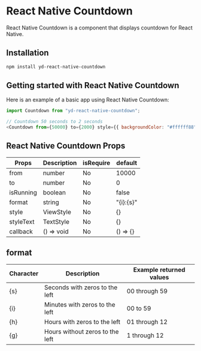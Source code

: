 # React Native Countdown

React Native Countdown is a component that displays countdown for React Native.

## Installation

```sh
npm install yd-react-native-countdown
```

## Getting started with React Native Countdown

Here is an example of a basic app using React Native Countdown:

```js
import Countdown from "yd-react-native-countdown";

// Countdown 50 seconds to 2 seconds
<Countdown from={50000} to={2000} style={{ backgroundColor: "#ffffff88" }} isRunning={isRunning} />;
```

## React Native Countdown Props

| Props     | Description | isRequire | default   |
| --------- | ----------- | --------- | --------- |
| from      | number      | No        | 10000     |
| to        | number      | No        | 0         |
| isRunning | boolean     | No        | false     |
| format    | string      | No        | "{i}:{s}" |
| style     | ViewStyle   | No        | {}        |
| styleText | TextStyle   | No        | {}        |
| callback  | () => void  | No        | () => {}  |

## format

| Character | Description                     | Example returned values |
| --------- | ------------------------------- | ----------------------- |
| {s}       | Seconds with zeros to the left  | 00 through 59           |
| {i}       | Minutes with zeros to the left  | 00 to 59                |
| {h}       | Hours with zeros to the left    | 01 through 12           |
| {g}       | Hours without zeros to the left | 1 through 12            |
